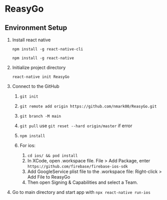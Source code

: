# ReasyGo

## Environment Setup
1. Install react native
    
    `npm install -g react-native-cli`
    
    `npm install -g react-native`
    
1. Initialize project directory

    `react-native init ReasyGo`
    
1. Connect to the GitHub
    1. `git init`
    1. `git remote add origin https://github.com/nmark00/ReasyGo.git`
    1. `git branch -M main`
    1. `git pull` use `git reset --hard origin/master` if error

    1. `npm install`
    1. For ios: 

        1. `cd ios/ && pod install`
        1. In XCode, open .workspace file. File > Add Package, enter `https://github.com/firebase/firebase-ios-sdk`
        2. Add GoogleService plist file to the .workspace file: Right-click > Add File to ReasyGo
        3. Then open Signing & Capabilities and select a Team. 


1. Go to main directory and start app with `npx react-native run-ios`


